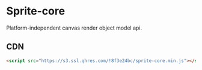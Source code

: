 # Sprite-core

Platform-independent canvas render object model api.

## CDN

```html
<script src="https://s3.ssl.qhres.com/!8f3e24bc/sprite-core.min.js"></script>
```
